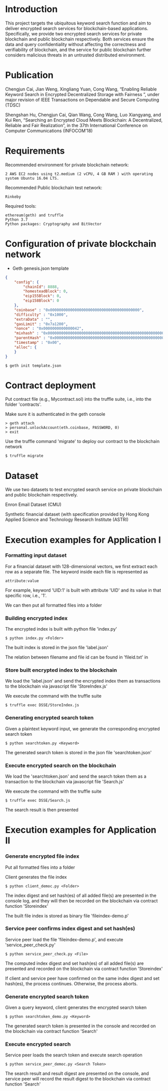 # Introduction
This project targets the ubiquitous keyword search function and aim to deliver encrypted search services for blockchain-based applications. Specifically, we provide two encrypted search services for private blockchain and public blockchain respectively. Both services ensure the data and query confidentiality without affecting the correctness and verifiability of blockchain, and the service for public blockchain further considers malicious threats in an untrusted distributed environment.

# Publication
Chengjun Cai, Jian Weng, Xingliang Yuan, Cong Wang, “Enabling Reliable Keyword Search in Encrypted Decentralized Storage with Fairness ”, under major revision of IEEE Transactions on Dependable and Secure Computing (TDSC)

Shengshan Hu, Chengjun Cai, Qian Wang, Cong Wang, Luo Xiangyang, and Kui Ren, “Searching an Encrypted Cloud Meets Blockchain: A Decentralized, Reliable and Fair Realization”, in the 37th International Conference on Computer Communications (INFOCOM’18)



# Requirements
Recommended environment for private blockchain network: 

    2 AWS EC2 nodes using t2.medium (2 vCPU, 4 GB RAM ) with operating system Ubuntu 16.04 LTS.

Recommended Public blockchain test network:

    Rinkeby

Required tools:

    ethereum(geth) and truffle
    Python 3.7 
    Python packages: Cryptography and BitVector

# Configuration of private blockchain network
  * Geth genesis.json template

```json
{
    "config": {
        "chainId": 8888,
        "homesteadBlock": 0,    
        "eip155Block": 0,
        "eip158Block": 0
    },
    "coinbase" : "0x0000000000000000000000000000000000000000",
    "difficulty" : "0x1000",
    "extraData" : "",
    "gasLimit" : "0x7a1200",
    "nonce" : "0x0000000000000042",
    "mixhash" : "0x0000000000000000000000000000000000000000000000000000000000000000",
    "parentHash" : "0x0000000000000000000000000000000000000000000000000000000000000000",
    "timestamp" : "0x00",
    "alloc": {
    }
}
```

    $ geth init template.json

# Contract deployment

Put contract file (e.g., Mycontract.sol) into the truffle suite, i.e., into the folder 'contracts'. 

Make sure it is authenticated in the geth console 
    
    > geth attach
    > personal.unlockAccount(eth.coinbase, PASSWORD, 0)
    > exit

Use the truffle command 'migrate' to deploy our contract to the blockchain network

    $ truffle migrate 


# Dataset
We use two datasets to test encrypted search service on private blockchain and public blockchain respectively.

Enron Email Dataset (CMU)

Synthetic financial dataset (with specification provided by Hong Kong Applied Science and Technology Research Institute (ASTRI)

# Execution examples for Application I

### Formatting input dataset

For a financial dataset with 128-dimensional vectors, we first extract each row as a separate file. The keyword inside each file is represented as
    
    attribute:value

For example, keyword 'UID:1' is built with attribute 'UID' and its value in that specific row, i.e., '1'.

We can then put all formatted files into a folder

### Building encrypted index    

The encrypted index is built with python file 'index.py'

    $ python index.py <Folder> 

The built index is stored in the json file 'label.json'

The relation between filename and file id can be found in 'fileid.txt' in <Folder>

### Store built encrypted index to the blockchain

We load the 'label.json' and send the encrypted index them as transactions to the blockchain via javascript file 'StoreIndex.js'

We execute the command with the truffle suite 

    $ truffle exec DSSE/StoreIndex.js

### Generating encrypted search token

Given a plaintext keyword input, we generate the corresponding encrypted search token
    
    $ python searchtoken.py <Keyword>

The generated search token is stored in the json file 'searchtoken.json'

### Execute encrypted search on the blockchain

We load the 'searchtoken.json' and send the search token them as a transaction to the blockchain via javascript file 'Search.js'

We execute the command with the truffle suite

    $ truffle exec DSSE/Search.js

The search result is then presented

# Execution examples for Application II

### Generate encrypted file index

Put all formatted files into a folder

Client generates the file index

    $ python client_democ.py <Folder> 

The index digest and set hash(es) of all added file(s) are presented in the console log, and they will then be recorded on the blockchain via contract function 'Storeindex' 

The built file index is stored as binary file 'fileindex-demo.p'

### Service peer confirms index digest and set hash(es) 

Service peer load the file 'fileindex-demo.p', and execute 'service_peer_check.py' 

    $ python service_peer_check.py <File>

The computed index digest and set hash(es) of all added file(s) are presented and  recorded on the blockchain via contract function 'Storeindex'

If client and service peer have confirmed on the same index digest and set hash(es), the process continues. Otherwise, the process aborts. 

### Generate encrypted search token 

Given a query keyword, client generates the encrypted search token

    $ python searchtoken_demo.py <Keyword>

The generated search token is presented in the console and recorded on the blockchain via contract function 'Search'

### Execute encrypted search 

Service peer loads the search token and execute search operation

    $ python service_peer_democ.py <Search Token>

The search result and result digest are presented on the console, and service peer will record the result digest to the blockchain via contract function 'Search'
